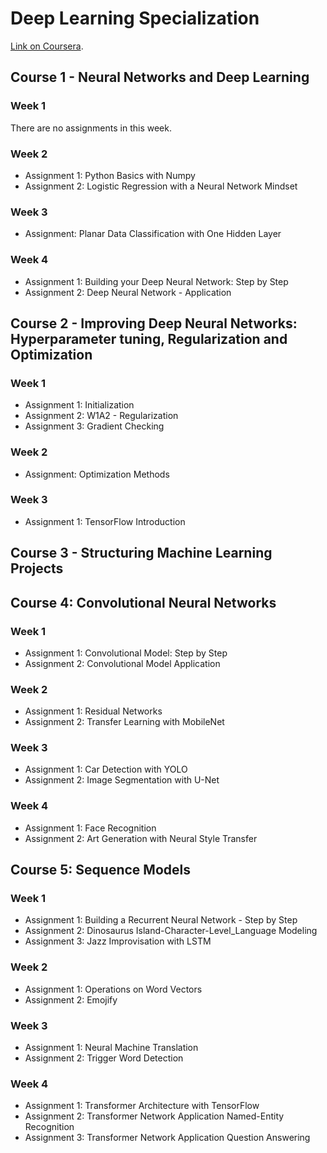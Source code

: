 # Deep Learning Specialization
<a href="https://www.coursera.org/specializations/deep-learning" target="blank">Link on Coursera</a>.

## Course 1 - Neural Networks and Deep Learning

### Week 1
There are no assignments in this week.

### Week 2
* Assignment 1: Python Basics with Numpy
* Assignment 2: Logistic Regression with a Neural Network Mindset

### Week 3
* Assignment: Planar Data Classification with One Hidden Layer

### Week 4
* Assignment 1: Building your Deep Neural Network: Step by Step
* Assignment 2: Deep Neural Network - Application

## Course 2 - Improving Deep Neural Networks: Hyperparameter tuning, Regularization and Optimization

### Week 1
* Assignment 1: Initialization
* Assignment 2: W1A2 - Regularization
* Assignment 3: Gradient Checking

### Week 2
* Assignment: Optimization Methods

### Week 3
* Assignment 1: TensorFlow Introduction

## Course 3 - Structuring Machine Learning Projects

## Course 4: Convolutional Neural Networks

### Week 1
* Assignment 1: Convolutional Model: Step by Step
* Assignment 2: Convolutional Model Application

### Week 2
* Assignment 1: Residual Networks
* Assignment 2: Transfer Learning with MobileNet

### Week 3
* Assignment 1: Car Detection with YOLO
* Assignment 2: Image Segmentation with U-Net

### Week 4
* Assignment 1: Face Recognition
* Assignment 2: Art Generation with Neural Style Transfer
  
## Course 5: Sequence Models

### Week 1
* Assignment 1: Building a Recurrent Neural Network - Step by Step
* Assignment 2: Dinosaurus Island-Character-Level_Language Modeling
* Assignment 3: Jazz Improvisation with LSTM

### Week 2
* Assignment 1: Operations on Word Vectors
* Assignment 2: Emojify

### Week 3
* Assignment 1: Neural Machine Translation
* Assignment 2: Trigger Word Detection

### Week 4
* Assignment 1: Transformer Architecture with TensorFlow
* Assignment 2: Transformer Network Application Named-Entity Recognition
* Assignment 3: Transformer Network Application Question Answering
